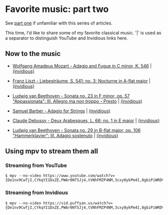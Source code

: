 # Favorite music: part two

See [part one](/favorite-music-part-one.html) if unfamiliar with this
series of articles.

This time, I'd like to share some of my favorite classical music. '|' is
used as a separator to distinguish YouTube and Invidious links here.

## Now to the music

- [Wolfgang Amadeus Mozart - Adagio and Fugue in C minor, K. 546](https://www.youtube.com/watch?v=De1nv9CwTjI) |   [(invidious)](https://vid.puffyan.us/watch?v=De1nv9CwTjI)

- [Franz Liszt - Liebesträume, S. 541: no. 3: Nocturne in A-flat major](https://www.youtube.com/watch?v=CYkqYI1DxZE) | [(invidious)](https://vid.puffyan.us/watch?v=CYkqYI1DxZE)

- [Ludwig van Beethoven - Sonata no. 23 in F minor, op. 57 "Appassionata": III. Allegro ma non troppo - Presto](https://www.youtube.com/watch?v=PWAr0NTSJj4) | [(invidious)](https://vid.puffyan.us/watch?v=PWAr0NTSJj4)

- [Samuel Barber - Adagio for Strings](https://www.youtube.com/watch?v=tVNhFMZP4NM) | [(invidious)](https://vid.puffyan.us/watch?v=tVNhFMZP4NM)

- [Claude Debussy - Deux Arabesques, L. 66: no. 1 in E major](https://www.youtube.com/watch?v=3cxy0ykPm4I) | [(invidious)](https://vid.puffyan.us/watch?v=3cxy0ykPm4I)

- [Ludwig van Beethoven - Sonata no. 29 in B-flat major, op. 106 "Hammerklavier": III. Adagio sostenuto](https://www.youtube.com/watch?v=8gbiPiWRDVw) | [(invidious)](https://vid.puffyan.us/watch?v=8gbiPiWRDVw)

## Using mpv to stream them all

### Streaming from YouTube

	$ mpv --no-video https://www.youtube.com/watch?v={De1nv9CwTjI,CYkqYI1DxZE,PWAr0NTSJj4,tVNhFMZP4NM,3cxy0ykPm4I,8gbiPiWRDVw}


### Streaming from Invidious

	$ mpv --no-video https://vid.puffyan.us/watch?v={De1nv9CwTjI,CYkqYI1DxZE,PWAr0NTSJj4,tVNhFMZP4NM,3cxy0ykPm4I,8gbiPiWRDVw}
